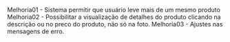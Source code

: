 Melhoria01 - Sistema permitir que usuário leve mais de um mesmo produto
Melhoria02 - Possibilitar a visualização de detalhes do produto clicando na descrição ou no preco do produto, não só na foto.
Melhoria03 - Ajustes nas mensagens de erro.

